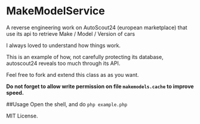 MakeModelService
================

A reverse engineering work on AutoScout24 (european marketplace) that use its api to retrieve Make / Model / Version of cars

I always loved to understand how things work.

This is an example of how, not carefully protecting its database, autoscout24 reveals too much through its API.

Feel free to fork and extend this class as as you want.

**Do not forget to allow write permission on file  `makemodels.cache` to improve speed.**

##Usage
Open the shell, and do `php example.php`


MIT License.
